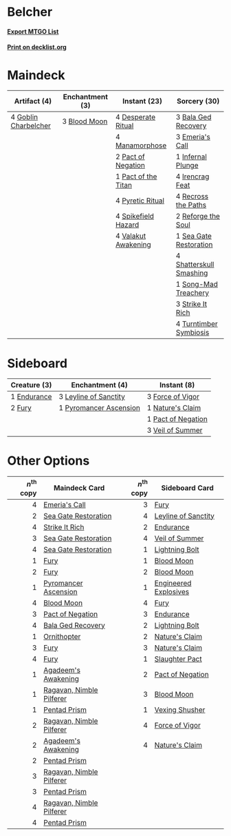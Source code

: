 # Belcher

#### [Export MTGO List](../collection/Belcher/Belcher.txt)
#### [Print on decklist.org](http://decklist.org/?deckmain=3%09Bala%20Ged%20Recovery%0A3%09Blood%20Moon%0A4%09Desperate%20Ritual%0A3%09Emeria's%20Call%0A4%09Goblin%20Charbelcher%0A1%09Infernal%20Plunge%0A4%09Irencrag%20Feat%0A4%09Manamorphose%0A2%09Pact%20of%20Negation%0A1%09Pact%20of%20the%20Titan%0A4%09Pyretic%20Ritual%0A4%09Recross%20the%20Paths%0A2%09Reforge%20the%20Soul%0A1%09Sea%20Gate%20Restoration%0A4%09Shatterskull%20Smashing%0A1%09Song-Mad%20Treachery%0A4%09Spikefield%20Hazard%0A3%09Strike%20It%20Rich%0A4%09Turntimber%20Symbiosis%0A4%09Valakut%20Awakening&deckside=1%09Endurance%0A3%09Force%20of%20Vigor%0A2%09Fury%0A3%09Leyline%20of%20Sanctity%0A1%09Nature's%20Claim%0A1%09Pact%20of%20Negation%0A1%09Pyromancer%20Ascension%0A3%09Veil%20of%20Summer)
# Maindeck

|                                         Artifact (4)                                          |                                   Enchantment (3)                                    |                                         Instant (23)                                         |                                           Sorcery (30)                                           |
|-----------------------------------------------------------------------------------------------|--------------------------------------------------------------------------------------|----------------------------------------------------------------------------------------------|--------------------------------------------------------------------------------------------------|
|4 [Goblin Charbelcher](http://gatherer.wizards.com/Pages/Card/Details.aspx?multiverseid=438497)|3 [Blood Moon](http://gatherer.wizards.com/Pages/Card/Details.aspx?multiverseid=45386)|4 [Desperate Ritual](http://gatherer.wizards.com/Pages/Card/Details.aspx?multiverseid=80275)  |3 [Bala Ged Recovery](http://gatherer.wizards.com/Pages/Card/Details.aspx?multiverseid=491825)    |
|                                                                                               |                                                                                      |4 [Manamorphose](http://gatherer.wizards.com/Pages/Card/Details.aspx?multiverseid=370568)     |3 [Emeria's Call](http://gatherer.wizards.com/Pages/Card/Details.aspx?multiverseid=491633)        |
|                                                                                               |                                                                                      |2 [Pact of Negation](http://gatherer.wizards.com/Pages/Card/Details.aspx?multiverseid=442057) |1 [Infernal Plunge](http://gatherer.wizards.com/Pages/Card/Details.aspx?multiverseid=235603)      |
|                                                                                               |                                                                                      |1 [Pact of the Titan](http://gatherer.wizards.com/Pages/Card/Details.aspx?multiverseid=130638)|4 [Irencrag Feat](http://gatherer.wizards.com/Pages/Card/Details.aspx?multiverseid=473089)        |
|                                                                                               |                                                                                      |4 [Pyretic Ritual](http://gatherer.wizards.com/Pages/Card/Details.aspx?multiverseid=205067)   |4 [Recross the Paths](http://gatherer.wizards.com/Pages/Card/Details.aspx?multiverseid=152874)    |
|                                                                                               |                                                                                      |4 [Spikefield Hazard](http://gatherer.wizards.com/Pages/Card/Details.aspx?multiverseid=491809)|2 [Reforge the Soul](http://gatherer.wizards.com/Pages/Card/Details.aspx?multiverseid=278256)     |
|                                                                                               |                                                                                      |4 [Valakut Awakening](http://gatherer.wizards.com/Pages/Card/Details.aspx?multiverseid=491818)|1 [Sea Gate Restoration](http://gatherer.wizards.com/Pages/Card/Details.aspx?multiverseid=491706) |
|                                                                                               |                                                                                      |                                                                                              |4 [Shatterskull Smashing](http://gatherer.wizards.com/Pages/Card/Details.aspx?multiverseid=491802)|
|                                                                                               |                                                                                      |                                                                                              |1 [Song-Mad Treachery](http://gatherer.wizards.com/Pages/Card/Details.aspx?multiverseid=491807)   |
|                                                                                               |                                                                                      |                                                                                              |3 [Strike It Rich](http://gatherer.wizards.com/Pages/Card/Details.aspx?multiverseid=522219)       |
|                                                                                               |                                                                                      |                                                                                              |4 [Turntimber Symbiosis](http://gatherer.wizards.com/Pages/Card/Details.aspx?multiverseid=491864) |


# Sideboard

|                                     Creature (3)                                     |                                         Enchantment (4)                                         |                                         Instant (8)                                         |
|--------------------------------------------------------------------------------------|-------------------------------------------------------------------------------------------------|---------------------------------------------------------------------------------------------|
|1 [Endurance](http://gatherer.wizards.com/Pages/Card/Details.aspx?multiverseid=522233)|3 [Leyline of Sanctity](http://gatherer.wizards.com/Pages/Card/Details.aspx?multiverseid=204993) |3 [Force of Vigor](http://gatherer.wizards.com/Pages/Card/Details.aspx?multiverseid=464113)  |
|2 [Fury](http://gatherer.wizards.com/Pages/Card/Details.aspx?multiverseid=522202)     |1 [Pyromancer Ascension](http://gatherer.wizards.com/Pages/Card/Details.aspx?multiverseid=425933)|1 [Nature's Claim](http://gatherer.wizards.com/Pages/Card/Details.aspx?multiverseid=382316)  |
|                                                                                      |                                                                                                 |1 [Pact of Negation](http://gatherer.wizards.com/Pages/Card/Details.aspx?multiverseid=442057)|
|                                                                                      |                                                                                                 |3 [Veil of Summer](http://gatherer.wizards.com/Pages/Card/Details.aspx?multiverseid=466952)  |


# Other Options

|*n*<sup>th</sup> copy|                                           Maindeck Card                                           |*n*<sup>th</sup> copy|                                        Sideboard Card                                         |
|--------------------:|---------------------------------------------------------------------------------------------------|--------------------:|-----------------------------------------------------------------------------------------------|
|                    4|[Emeria's Call](http://gatherer.wizards.com/Pages/Card/Details.aspx?multiverseid=491633)           |                    3|[Fury](http://gatherer.wizards.com/Pages/Card/Details.aspx?multiverseid=522202)                |
|                    2|[Sea Gate Restoration](http://gatherer.wizards.com/Pages/Card/Details.aspx?multiverseid=491706)    |                    4|[Leyline of Sanctity](http://gatherer.wizards.com/Pages/Card/Details.aspx?multiverseid=204993) |
|                    4|[Strike It Rich](http://gatherer.wizards.com/Pages/Card/Details.aspx?multiverseid=522219)          |                    2|[Endurance](http://gatherer.wizards.com/Pages/Card/Details.aspx?multiverseid=522233)           |
|                    3|[Sea Gate Restoration](http://gatherer.wizards.com/Pages/Card/Details.aspx?multiverseid=491706)    |                    4|[Veil of Summer](http://gatherer.wizards.com/Pages/Card/Details.aspx?multiverseid=466952)      |
|                    4|[Sea Gate Restoration](http://gatherer.wizards.com/Pages/Card/Details.aspx?multiverseid=491706)    |                    1|[Lightning Bolt](http://gatherer.wizards.com/Pages/Card/Details.aspx?multiverseid=806)         |
|                    1|[Fury](http://gatherer.wizards.com/Pages/Card/Details.aspx?multiverseid=522202)                    |                    1|[Blood Moon](http://gatherer.wizards.com/Pages/Card/Details.aspx?multiverseid=45386)           |
|                    2|[Fury](http://gatherer.wizards.com/Pages/Card/Details.aspx?multiverseid=522202)                    |                    2|[Blood Moon](http://gatherer.wizards.com/Pages/Card/Details.aspx?multiverseid=45386)           |
|                    1|[Pyromancer Ascension](http://gatherer.wizards.com/Pages/Card/Details.aspx?multiverseid=425933)    |                    1|[Engineered Explosives](http://gatherer.wizards.com/Pages/Card/Details.aspx?multiverseid=50139)|
|                    4|[Blood Moon](http://gatherer.wizards.com/Pages/Card/Details.aspx?multiverseid=45386)               |                    4|[Fury](http://gatherer.wizards.com/Pages/Card/Details.aspx?multiverseid=522202)                |
|                    3|[Pact of Negation](http://gatherer.wizards.com/Pages/Card/Details.aspx?multiverseid=442057)        |                    3|[Endurance](http://gatherer.wizards.com/Pages/Card/Details.aspx?multiverseid=522233)           |
|                    4|[Bala Ged Recovery](http://gatherer.wizards.com/Pages/Card/Details.aspx?multiverseid=491825)       |                    2|[Lightning Bolt](http://gatherer.wizards.com/Pages/Card/Details.aspx?multiverseid=806)         |
|                    1|[Ornithopter](http://gatherer.wizards.com/Pages/Card/Details.aspx?multiverseid=129665)             |                    2|[Nature's Claim](http://gatherer.wizards.com/Pages/Card/Details.aspx?multiverseid=382316)      |
|                    3|[Fury](http://gatherer.wizards.com/Pages/Card/Details.aspx?multiverseid=522202)                    |                    3|[Nature's Claim](http://gatherer.wizards.com/Pages/Card/Details.aspx?multiverseid=382316)      |
|                    4|[Fury](http://gatherer.wizards.com/Pages/Card/Details.aspx?multiverseid=522202)                    |                    1|[Slaughter Pact](http://gatherer.wizards.com/Pages/Card/Details.aspx?multiverseid=130704)      |
|                    1|[Agadeem's Awakening](http://gatherer.wizards.com/Pages/Card/Details.aspx?multiverseid=491723)     |                    2|[Pact of Negation](http://gatherer.wizards.com/Pages/Card/Details.aspx?multiverseid=442057)    |
|                    1|[Ragavan, Nimble Pilferer](http://gatherer.wizards.com/Pages/Card/Details.aspx?multiverseid=522214)|                    3|[Blood Moon](http://gatherer.wizards.com/Pages/Card/Details.aspx?multiverseid=45386)           |
|                    1|[Pentad Prism](http://gatherer.wizards.com/Pages/Card/Details.aspx?multiverseid=72860)             |                    1|[Vexing Shusher](http://gatherer.wizards.com/Pages/Card/Details.aspx?multiverseid=146016)      |
|                    2|[Ragavan, Nimble Pilferer](http://gatherer.wizards.com/Pages/Card/Details.aspx?multiverseid=522214)|                    4|[Force of Vigor](http://gatherer.wizards.com/Pages/Card/Details.aspx?multiverseid=464113)      |
|                    2|[Agadeem's Awakening](http://gatherer.wizards.com/Pages/Card/Details.aspx?multiverseid=491723)     |                    4|[Nature's Claim](http://gatherer.wizards.com/Pages/Card/Details.aspx?multiverseid=382316)      |
|                    2|[Pentad Prism](http://gatherer.wizards.com/Pages/Card/Details.aspx?multiverseid=72860)             |                     |                                                                                               |
|                    3|[Ragavan, Nimble Pilferer](http://gatherer.wizards.com/Pages/Card/Details.aspx?multiverseid=522214)|                     |                                                                                               |
|                    3|[Pentad Prism](http://gatherer.wizards.com/Pages/Card/Details.aspx?multiverseid=72860)             |                     |                                                                                               |
|                    4|[Ragavan, Nimble Pilferer](http://gatherer.wizards.com/Pages/Card/Details.aspx?multiverseid=522214)|                     |                                                                                               |
|                    4|[Pentad Prism](http://gatherer.wizards.com/Pages/Card/Details.aspx?multiverseid=72860)             |                     |                                                                                               |

